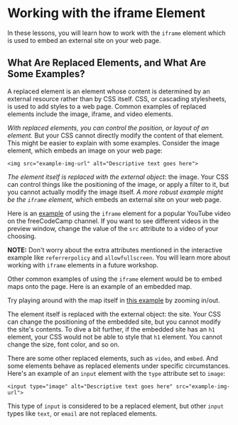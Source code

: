 # Working with the iframe Element

In these lessons, you will learn how to work with the `iframe` element which is used to embed an external site on your web page.

## What Are Replaced Elements, and What Are Some Examples?

A replaced element is an element whose content is determined by an external resource rather than by CSS itself. CSS, or cascading stylesheets, is used to add styles to a web page. Common examples of replaced elements include the image, iframe, and video elements.

*With replaced elements, you can control the position, or layout of an element.* But your CSS cannot directly modify the content of that element. This might be easier to explain with some examples. Consider the image element, which embeds an image on your web page:

```<img src="example-img-url" alt="Descriptive text goes here">```

*The element itself is replaced with the external object*: the image. Your CSS can control things like the positioning of the image, or apply a filter to it, but you cannot actually modify the image itself. *A more robust example might be the `iframe` element*, which embeds an external site on your web page.

Here is an [example](https://codesandbox.io/p/sandbox/hkj3nf) of using the `iframe` element for a popular YouTube video on the freeCodeCamp channel. If you want to see different videos in the preview window, change the value of the `src` attribute to a video of your choosing.

**NOTE:** Don't worry about the extra attributes mentioned in the interactive example like `referrerpolicy` and `allowfullscreen`. You will learn more about working with `iframe` elements in a future workshop.

Other common examples of using the `iframe` element would be to embed maps onto the page. Here is an example of an embedded map.

Try playing around with the map itself in [this example](https://codesandbox.io/p/sandbox/6r98ls) by zooming in/out.

The element itself is replaced with the external object: the site. Your CSS can change the positioning of the embedded site, but you cannot modify the site's contents. To dive a bit further, if the embedded site has an `h1` element, your CSS would not be able to style that `h1` element. You cannot change the size, font color, and so on.

There are some other replaced elements, such as `video`, and `embed`. And some elements behave as replaced elements under specific circumstances. Here's an example of an `input` element with the `type` attribute set to `image`:

```<input type="image" alt="Descriptive text goes here" src="example-img-url">```

This type of `input` is considered to be a replaced element, but other `input` types like `text`, or `email` are not replaced elements.
